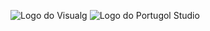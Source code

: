 ![Logo do Visualg](https://i.imgur.com/ovx6rE1.png)
![Logo do Portugol Studio](https://i.imgur.com/lOVydxz.jpg)
